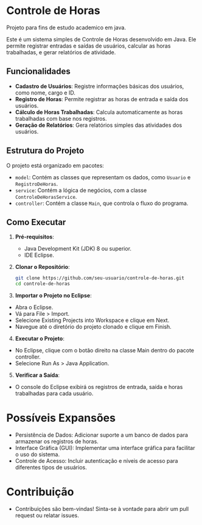 # Controle de Horas

Projeto para fins de estudo academico em java.

Este é um sistema simples de Controle de Horas desenvolvido em Java. Ele permite registrar entradas e saídas de usuários, calcular as horas trabalhadas, e gerar relatórios de atividade.

## Funcionalidades

- **Cadastro de Usuários**: Registre informações básicas dos usuários, como nome, cargo e ID.
- **Registro de Horas**: Permite registrar as horas de entrada e saída dos usuários.
- **Cálculo de Horas Trabalhadas**: Calcula automaticamente as horas trabalhadas com base nos registros.
- **Geração de Relatórios**: Gera relatórios simples das atividades dos usuários.

## Estrutura do Projeto

O projeto está organizado em pacotes:

- `model`: Contém as classes que representam os dados, como `Usuario` e `RegistroDeHoras`.
- `service`: Contém a lógica de negócios, com a classe `ControleDeHorasService`.
- `controller`: Contém a classe `Main`, que controla o fluxo do programa.

## Como Executar

1. **Pré-requisitos**:
   - Java Development Kit (JDK) 8 ou superior.
   - IDE Eclipse.

2. **Clonar o Repositório**:
   ```bash
   git clone https://github.com/seu-usuario/controle-de-horas.git
   cd controle-de-horas
   ```

3. **Importar o Projeto no Eclipse**:
  - Abra o Eclipse.
  - Vá para File > Import.
  - Selecione Existing Projects into Workspace e clique em Next.
  - Navegue até o diretório do projeto clonado e clique em Finish.

4. **Executar o Projeto**:
 - No Eclipse, clique com o botão direito na classe Main dentro do pacote controller.
 - Selecione Run As > Java Application.

5. **Verificar a Saída**:
 - O console do Eclipse exibirá os registros de entrada, saída e horas trabalhadas para cada usuário.

# Possíveis Expansões

 - Persistência de Dados: Adicionar suporte a um banco de dados para armazenar os registros de horas.
 - Interface Gráfica (GUI): Implementar uma interface gráfica para facilitar o uso do sistema.
 - Controle de Acesso: Incluir autenticação e níveis de acesso para diferentes tipos de usuários.

# Contribuição

 - Contribuições são bem-vindas! Sinta-se à vontade para abrir um pull request ou relatar issues.
